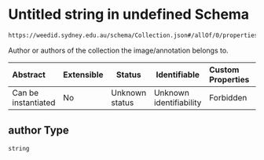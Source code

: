 # Untitled string in undefined Schema

```txt
https://weedid.sydney.edu.au/schema/Collection.json#/allOf/0/properties/author
```

Author or authors of the collection the image/annotation belongs to.


| Abstract            | Extensible | Status         | Identifiable            | Custom Properties | Additional Properties | Access Restrictions | Defined In                                                                    |
| :------------------ | ---------- | -------------- | ----------------------- | :---------------- | --------------------- | ------------------- | ----------------------------------------------------------------------------- |
| Can be instantiated | No         | Unknown status | Unknown identifiability | Forbidden         | Allowed               | none                | [Collection.schema.json\*](out/Collection.schema.json "open original schema") |

## author Type

`string`
